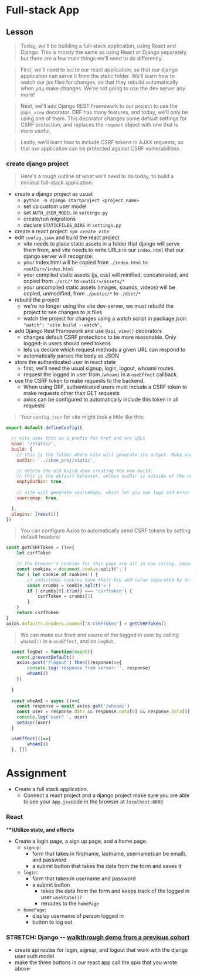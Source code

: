 # Full-stack App

## Lesson
> Today, we'll be building a full-stack application, using React and Django. This is mostly the same as using React or Django separately, but there are a few main things we'll need to do differently.

> First, we'll need to `build` our react application, so that our django application can serve it from the static folder. We'll learn how to watch our jsx files for changes, so that they rebuild automatically when you make changes. We're not going to use the dev server any more!

> Next, we'll add Django REST Framework to our project to use the `@api_view` decorator. DRF has many features, and today, we'll only be using one of them. This decorator changes some default settings for CSRF protection, and replaces the `request` object with one that is more useful. 

> Lastly, we'll learn how to include CSRF tokens in AJAX requests, so that our application can be protected against CSRF vulnerabilities. 


### create django project

> Here's a rough outline of what we'll need to do today, to build a minimal full-stack application. 

- create a django project as usual:
    - `python -m django startproject <project_name>`
    - set up custom user model
    - set `AUTH_USER_MODEL` in `settings.py`
    - create/run migrations
    - declare `STATICFILES_DIRS` in `settings.py`
- create a react project: `npm create vite`
- edit `config.json` and build the react project
    - vite needs to place static assets in a folder that django will serve them from, and vite needs to write URLs in our `index.html` that our django server will recognize. 
    - your index.html will be copied from `./index.html` to `<outDir>/index.html`
    - your compiled static assets (js, css) will minified, concatenated, and copied from `./src/*` to `<outDir>/assets/*`
    - your uncompiled static assets (images, sounds, videos) will be copied, unmodified, from  `./public/*` to  `./dist/*`
- rebuild the project
	- we're no longer using the vite dev-server, we must rebuild the project to see changes to js files
	- watch the project for changes using a watch script in package.json: `"watch": "vite build --watch",`
- add Django Rest Framework and use `@api_view()` decorators
	- changes default CSRF protections to be more reasonable. Only logged-in users should need tokens
	- lets us declare which request methods a given URL can respond to
	- automatically parses the body as JSON
- store the authenticated user in react state
	- first, we'll need the usual signup, login, logout, whoami routes. 
	- request the logged in user from `/whoami` in a `useEffect` callback.
- use the CSRF token to make requests to the backend.
	- When using DRF, authenticated users must include a CSRF token to make requests other than GET requests
	- axios can be configured to automatically include this token in all requests


> Your `config.json` for vite might look a little like this:

```javascript
export default defineConfig({

  // vite uses this as a prefix for href and src URLs
  base: '/static/',
  build: {
    // this is the folder where vite will generate its output. Make sure django can serve files from here!
    outDir: '../shoe_proj/static',

    // delete the old build when creating the new build. 
    // this is the default behavior, unless outDir is outside of the current directory
    emptyOutDir: true,
	
	// vite will generate sourcemaps, which let you see logs and error messages with line numbers from our jsx files, not from the minified js
	sourcemap: true,

  },
  plugins: [react()]
})
```


> You can configure Axios to automatically send CSRF tokens by setting default headers:

```javascript
const getCSRFToken = ()=>{
    let csrfToken

    // the browser's cookies for this page are all in one string, separated by semi-colons
    const cookies = document.cookie.split(';')
    for ( let cookie of cookies ) {
        // individual cookies have their key and value separated by an equal sign
        const crumbs = cookie.split('=')
        if ( crumbs[0].trim() === 'csrftoken') {
            csrfToken = crumbs[1]
        }
    }
    return csrfToken
}
axios.defaults.headers.common['X-CSRFToken'] = getCSRFToken()

```


> We can make our front end aware of the logged in user by calling `whoAmI()` in a `useEffect`, and on `logOut`.

```javascript
  const logOut = function(event){
    event.preventDefault()
    axios.post('/logout').then((response)=>{
        console.log('response from server: ', response)
        whoAmI()
    })
    
  }
  
  const whoAmI = async ()=>{
    const response = await axios.get('/whoami')
    const user = response.data && response.data[0] && response.data[0].fields
    console.log('user? ', user)
    setUser(user)
  }

  useEffect(()=>{
		whoAmI()
  }, [])
  ```

# Assignment 
- Create a full stack application. 
 	- Connect a react project and a django project make sure you are able to see your `App.jsx`code in the browser at `localhost:8000`

### React 
***\*\Utilize state, and effects**
- Create a login page, a sign up page, and a home page.
	- `signup`: 
		- form that takes in firstname, lastname, username(can be email), and password
		- a submit button that takes the data from the form and saves it
	- `login`: 
		- form that takes in username and password
		- a submit button 
		 	- takes the data from the form and keeps track of the logged in user `useState()?`
		 	- reroutes to the `homePage`
	- `homePage`: 
		- display username of person logged in  
		- button to log out


### STRETCH: Django -- [walkthrough demo from a previous cohort](https://www.youtube.com/watch?v=6vBGHBmXKAw&list=PLu0CiQ7bzwESxBdsmsbfRk8Nm4tv5lVgq&index=5)
- create api routes for login, signup, and logout that work with the django user auth model
- make the three buttons in our react app call the apis that you wrote above
  
